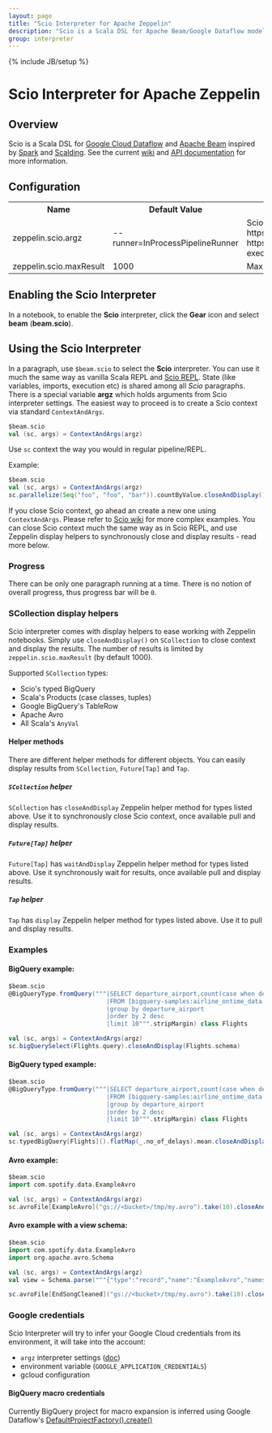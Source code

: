```yaml
---
layout: page
title: "Scio Interpreter for Apache Zeppelin"
description: "Scio is a Scala DSL for Apache Beam/Google Dataflow model."
group: interpreter
---
```

<!--
Licensed under the Apache License, Version 2.0 (the "License");
you may not use this file except in compliance with the License.
You may obtain a copy of the License at

http://www.apache.org/licenses/LICENSE-2.0

Unless required by applicable law or agreed to in writing, software
distributed under the License is distributed on an "AS IS" BASIS,
WITHOUT WARRANTIES OR CONDITIONS OF ANY KIND, either express or implied.
See the License for the specific language governing permissions and
limitations under the License.
-->
{% include JB/setup %}

# Scio Interpreter for Apache Zeppelin

<div id="toc"></div>

## Overview
Scio is a Scala DSL for [Google Cloud Dataflow](https://github.com/GoogleCloudPlatform/DataflowJavaSDK) and [Apache Beam](http://beam.incubator.apache.org/) inspired by [Spark](http://spark.apache.org/) and [Scalding](https://github.com/twitter/scalding). See the current [wiki](https://github.com/spotify/scio/wiki) and [API documentation](http://spotify.github.io/scio/) for more information.

## Configuration
<table class="table-configuration">
  <tr>
    <th>Name</th>
    <th>Default Value</th>
    <th>Description</th>
  </tr>
  <tr>
    <td>zeppelin.scio.argz</td>
    <td>--runner=InProcessPipelineRunner</td>
    <td>Scio interpreter wide arguments. Documentation: https://github.com/spotify/scio/wiki#options and https://cloud.google.com/dataflow/pipelines/specifying-exec-params</td>
  </tr>
  <tr>
    <td>zeppelin.scio.maxResult</td>
    <td>1000</td>
    <td>Max number of SCollection results to display</td>
  </tr>

</table>

## Enabling the Scio Interpreter

In a notebook, to enable the **Scio** interpreter, click the **Gear** icon and select **beam** (**beam.scio**).

## Using the Scio Interpreter

In a paragraph, use `$beam.scio` to select the **Scio** interpreter. You can use it much the same way as vanilla Scala REPL and [Scio REPL](https://github.com/spotify/scio/wiki/Scio-REPL). State (like variables, imports, execution etc) is shared among all *Scio* paragraphs. There is a special variable **argz** which holds arguments from Scio interpreter settings. The easiest way to proceed is to create a Scio context via standard `ContextAndArgs`.

```scala
$beam.scio
val (sc, args) = ContextAndArgs(argz)
```

Use `sc` context the way you would in regular pipeline/REPL.

Example:

```scala
$beam.scio
val (sc, args) = ContextAndArgs(argz)
sc.parallelize(Seq("foo", "foo", "bar")).countByValue.closeAndDisplay()
```

If you close Scio context, go ahead an create a new one using `ContextAndArgs`. Please refer to [Scio wiki](https://github.com/spotify/scio/wiki) for more complex examples. You can close Scio context much the same way as in Scio REPL, and use Zeppelin display helpers to synchronously close and display results - read more below.

### Progress

There can be only one paragraph running at a time. There is no notion of overall progress, thus progress bar will be `0`.

### SCollection display helpers

Scio interpreter comes with display helpers to ease working with Zeppelin notebooks. Simply use `closeAndDisplay()` on `SCollection` to close context and display the results. The number of results is limited by `zeppelin.scio.maxResult` (by default 1000).

Supported `SCollection` types:

 * Scio's typed BigQuery
 * Scala's Products (case classes, tuples)
 * Google BigQuery's TableRow
 * Apache Avro
 * All Scala's `AnyVal`

#### Helper methods

There are different helper methods for different objects. You can easily display results from `SCollection`, `Future[Tap]` and `Tap`.

##### `SCollection` helper

`SCollection` has `closeAndDisplay` Zeppelin helper method for types listed above. Use it to synchronously close Scio context, once available pull and display results.

##### `Future[Tap]` helper

`Future[Tap]` has `waitAndDisplay` Zeppelin helper method for types listed above. Use it synchronously wait for results, once available pull and display results.

##### `Tap` helper

`Tap` has `display` Zeppelin helper method for types listed above. Use it to pull and display results.

### Examples

#### BigQuery example:

```scala
$beam.scio
@BigQueryType.fromQuery("""|SELECT departure_airport,count(case when departure_delay>0 then 1 else 0 end) as no_of_delays
                           |FROM [bigquery-samples:airline_ontime_data.flights]
                           |group by departure_airport
                           |order by 2 desc
                           |limit 10""".stripMargin) class Flights

val (sc, args) = ContextAndArgs(argz)
sc.bigQuerySelect(Flights.query).closeAndDisplay(Flights.schema)
```

#### BigQuery typed example:

```scala
$beam.scio
@BigQueryType.fromQuery("""|SELECT departure_airport,count(case when departure_delay>0 then 1 else 0 end) as no_of_delays
                           |FROM [bigquery-samples:airline_ontime_data.flights]
                           |group by departure_airport
                           |order by 2 desc
                           |limit 10""".stripMargin) class Flights

val (sc, args) = ContextAndArgs(argz)
sc.typedBigQuery[Flights]().flatMap(_.no_of_delays).mean.closeAndDisplay()
```

#### Avro example:

```scala
$beam.scio
import com.spotify.data.ExampleAvro

val (sc, args) = ContextAndArgs(argz)
sc.avroFile[ExampleAvro]("gs://<bucket>/tmp/my.avro").take(10).closeAndDisplay()
```

#### Avro example with a view schema:

```scala
$beam.scio
import com.spotify.data.ExampleAvro
import org.apache.avro.Schema

val (sc, args) = ContextAndArgs(argz)
val view = Schema.parse("""{"type":"record","name":"ExampleAvro","namespace":"com.spotify.data","fields":[{"name":"track","type":"string"}, {"name":"artist", "type":"string"}]}""")

sc.avroFile[EndSongCleaned]("gs://<bucket>/tmp/my.avro").take(10).closeAndDisplay(view)
```

### Google credentials

Scio Interpreter will try to infer your Google Cloud credentials from its environment, it will take into the account:
 * `argz` interpreter settings ([doc](https://github.com/spotify/scio/wiki#options))
 * environment variable (`GOOGLE_APPLICATION_CREDENTIALS`)
 * gcloud configuration

#### BigQuery macro credentials

Currently BigQuery project for macro expansion is inferred using Google Dataflow's [DefaultProjectFactory().create()](https://github.com/GoogleCloudPlatform/DataflowJavaSDK/blob/master/sdk/src/main/java/com/google/cloud/dataflow/sdk/options/GcpOptions.java#L187)
